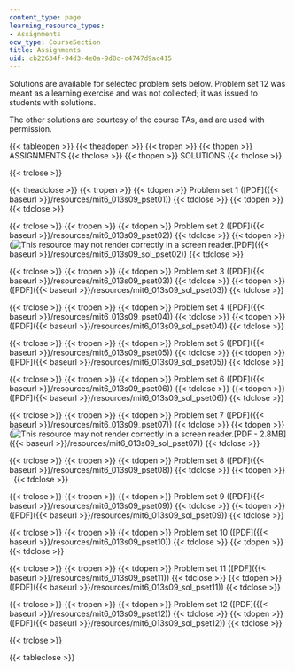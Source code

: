 ```yaml
---
content_type: page
learning_resource_types:
- Assignments
ocw_type: CourseSection
title: Assignments
uid: cb22634f-94d3-4e0a-9d8c-c4747d9ac415
---
```


Solutions are available for selected problem sets below. Problem set 12 was meant as a learning exercise and was not collected; it was issued to students with solutions.

The other solutions are courtesy of the course TAs, and are used with permission.

{{< tableopen >}}
{{< theadopen >}}
{{< tropen >}}
{{< thopen >}}
ASSIGNMENTS
{{< thclose >}}
{{< thopen >}}
SOLUTIONS
{{< thclose >}}

{{< trclose >}}

{{< theadclose >}}
{{< tropen >}}
{{< tdopen >}}
Problem set 1 ([PDF]({{< baseurl >}}/resources/mit6_013s09_pset01))
{{< tdclose >}}
{{< tdopen >}}
 
{{< tdclose >}}

{{< trclose >}}
{{< tropen >}}
{{< tdopen >}}
Problem set 2 ([PDF]({{< baseurl >}}/resources/mit6_013s09_pset02))
{{< tdclose >}}
{{< tdopen >}}
(![This resource may not render correctly in a screen reader.](/images/inacessible.gif)[PDF]({{< baseurl >}}/resources/mit6_013s09_sol_pset02))
{{< tdclose >}}

{{< trclose >}}
{{< tropen >}}
{{< tdopen >}}
Problem set 3 ([PDF]({{< baseurl >}}/resources/mit6_013s09_pset03))
{{< tdclose >}}
{{< tdopen >}}
([PDF]({{< baseurl >}}/resources/mit6_013s09_sol_pset03))
{{< tdclose >}}

{{< trclose >}}
{{< tropen >}}
{{< tdopen >}}
Problem set 4 ([PDF]({{< baseurl >}}/resources/mit6_013s09_pset04))
{{< tdclose >}}
{{< tdopen >}}
([PDF]({{< baseurl >}}/resources/mit6_013s09_sol_pset04))
{{< tdclose >}}

{{< trclose >}}
{{< tropen >}}
{{< tdopen >}}
Problem set 5 ([PDF]({{< baseurl >}}/resources/mit6_013s09_pset05))
{{< tdclose >}}
{{< tdopen >}}
([PDF]({{< baseurl >}}/resources/mit6_013s09_sol_pset05))
{{< tdclose >}}

{{< trclose >}}
{{< tropen >}}
{{< tdopen >}}
Problem set 6 ([PDF]({{< baseurl >}}/resources/mit6_013s09_pset06))
{{< tdclose >}}
{{< tdopen >}}
([PDF]({{< baseurl >}}/resources/mit6_013s09_sol_pset06))
{{< tdclose >}}

{{< trclose >}}
{{< tropen >}}
{{< tdopen >}}
Problem set 7 ([PDF]({{< baseurl >}}/resources/mit6_013s09_pset07))
{{< tdclose >}}
{{< tdopen >}}
(![This resource may not render correctly in a screen reader.](/images/inacessible.gif)[PDF - 2.8MB]({{< baseurl >}}/resources/mit6_013s09_sol_pset07))
{{< tdclose >}}

{{< trclose >}}
{{< tropen >}}
{{< tdopen >}}
Problem set 8 ([PDF]({{< baseurl >}}/resources/mit6_013s09_pset08))
{{< tdclose >}}
{{< tdopen >}}
 
{{< tdclose >}}

{{< trclose >}}
{{< tropen >}}
{{< tdopen >}}
Problem set 9 ([PDF]({{< baseurl >}}/resources/mit6_013s09_pset09))
{{< tdclose >}}
{{< tdopen >}}
([PDF]({{< baseurl >}}/resources/mit6_013s09_sol_pset09))
{{< tdclose >}}

{{< trclose >}}
{{< tropen >}}
{{< tdopen >}}
Problem set 10 ([PDF]({{< baseurl >}}/resources/mit6_013s09_pset10))
{{< tdclose >}}
{{< tdopen >}}
 
{{< tdclose >}}

{{< trclose >}}
{{< tropen >}}
{{< tdopen >}}
Problem set 11 ([PDF]({{< baseurl >}}/resources/mit6_013s09_pset11))
{{< tdclose >}}
{{< tdopen >}}
([PDF]({{< baseurl >}}/resources/mit6_013s09_sol_pset11))
{{< tdclose >}}

{{< trclose >}}
{{< tropen >}}
{{< tdopen >}}
Problem set 12 ([PDF]({{< baseurl >}}/resources/mit6_013s09_pset12))
{{< tdclose >}}
{{< tdopen >}}
([PDF]({{< baseurl >}}/resources/mit6_013s09_sol_pset12))
{{< tdclose >}}

{{< trclose >}}

{{< tableclose >}}